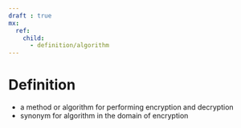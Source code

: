 ```yaml
---
draft : true
mx:  
  ref:  
    child:  
      - definition/algorithm
---
```


# Definition
- a method or algorithm for performing encryption and decryption
- synonym for algorithm in the domain of encryption
